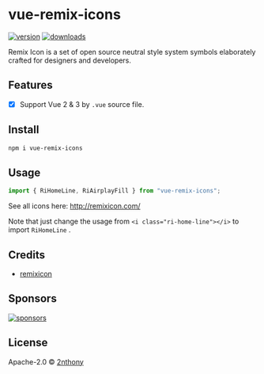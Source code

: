 # vue-remix-icons

[![version](https://img.shields.io/npm/v/vue-remix-icons?label=&color=29BC9B)](https://npm.im/vue-remix-icons)
[![downloads](https://img.shields.io/npm/dm/vue-remix-icons?label=&color=29BC9B)](https://npm.im/vue-remix-icons)

Remix Icon is a set of open source neutral style system symbols elaborately crafted for designers and developers.

## Features

- [x] Support Vue 2 & 3 by `.vue` source file.

## Install

```bash
npm i vue-remix-icons
```

## Usage

```ts
import { RiHomeLine, RiAirplayFill } from "vue-remix-icons";
```

See all icons here: http://remixicon.com/

Note that just change the usage from `<i class="ri-home-line"></i>` to import `RiHomeLine` .

## Credits

- [remixicon](https://github.com/Remix-Design/remixicon)

## Sponsors

[![sponsors](https://cdn.jsdelivr.net/gh/2nthony/sponsors-image/sponsors.svg)](https://github.com/sponsors/2nthony)

## License

Apache-2.0 &copy; [2nthony](https://github.com/sponsors/2nthony)
